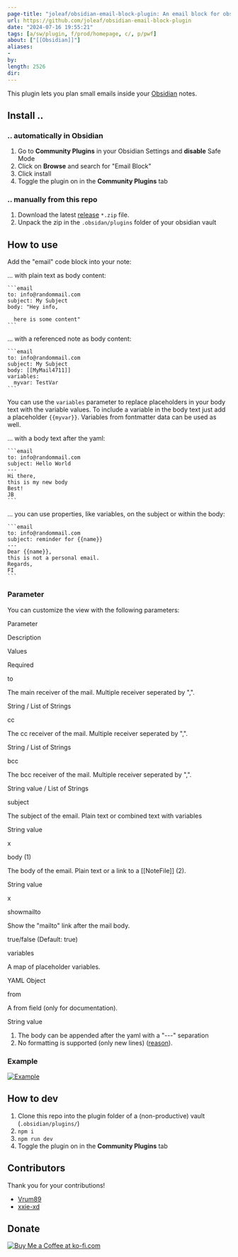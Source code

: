 ```yaml
---
page-title: "joleaf/obsidian-email-block-plugin: An email block for obsidian notes."
url: https://github.com/joleaf/obsidian-email-block-plugin
date: "2024-07-16 19:55:21"
tags: [a/sw/plugin, f/prod/homepage, c/, p/pwf]
about: ["[[Obsidian]]"]
aliases: 
- 
by: 
length: 2526
dir: 
---
```


This plugin lets you plan small emails inside your [Obsidian](https://www.obsidian.md/) notes.

## Install ..

[](https://github.com/joleaf/obsidian-email-block-plugin#install-)

### .. automatically in Obsidian

[](https://github.com/joleaf/obsidian-email-block-plugin#-automatically-in-obsidian)

1.  Go to **Community Plugins** in your Obsidian Settings and **disable** Safe Mode
2.  Click on **Browse** and search for "Email Block"
3.  Click install
4.  Toggle the plugin on in the **Community Plugins** tab

### .. manually from this repo

[](https://github.com/joleaf/obsidian-email-block-plugin#-manually-from-this-repo)

1.  Download the latest [release](https://github.com/joleaf/obsidian-email-block-plugin/releases) `*.zip` file.
2.  Unpack the zip in the `.obsidan/plugins` folder of your obsidian vault

## How to use

[](https://github.com/joleaf/obsidian-email-block-plugin#how-to-use)

Add the "email" code block into your note:

... with plain text as body content:

````
```email
to: info@randommail.com
subject: My Subject
body: "Hey info,

  here is some content"
```
````

... with a referenced note as body content:

````
```email
to: info@randommail.com
subject: My Subject
body: [[MyMail4711]]
variables:
  myvar: TestVar
```
````

You can use the `variables` parameter to replace placeholders in your body text with the variable values. To include a variable in the body text just add a placeholder `{{myvar}}`. Variables from fontmatter data can be used as well.

... with a body text after the yaml:

````
```email
to: info@randommail.com
subject: Hello World
---
Hi there,
this is my new body
Best!
JB
```
````

... you can use properties, like variables, on the subject or within the body:

````
```email
to: info@randommail.com
subject: reminder for {{name}}
---
Dear {{name}},
this is not a personal email.
Regards,
FI
```
````

### Parameter

[](https://github.com/joleaf/obsidian-email-block-plugin#parameter)

You can customize the view with the following parameters:

Parameter

Description

Values

Required

to

The main receiver of the mail. Multiple receiver seperated by ",".

String / List of Strings

cc

The cc receiver of the mail. Multiple receiver seperated by ",".

String / List of Strings

bcc

The bcc receiver of the mail. Multiple receiver seperated by ",".

String value / List of Strings

subject

The subject of the email. Plain text or combined text with variables

String value

x

body (1)

The body of the email. Plain text or a link to a \[\[NoteFile\]\] (2).

String value

x

showmailto

Show the "mailto" link after the mail body.

true/false (Default: true)

variables

A map of placeholder variables.

YAML Object

from

A from field (only for documentation).

String value

1.  The body can be appended after the yaml with a "---" separation
2.  No formatting is supported (only new lines) ([reason](https://stackoverflow.com/questions/5620324/mailto-link-with-html-body)).

### Example

[](https://github.com/joleaf/obsidian-email-block-plugin#example)

[![Example](https://github.com/joleaf/obsidian-email-block-plugin/raw/main/example/email-block-plugin.gif)](https://github.com/joleaf/obsidian-email-block-plugin/blob/main/example/email-block-plugin.gif)

## How to dev

[](https://github.com/joleaf/obsidian-email-block-plugin#how-to-dev)

1.  Clone this repo into the plugin folder of a (non-productive) vault (`.obsidian/plugins/`)
2.  `npm i`
3.  `npm run dev`
4.  Toggle the plugin on in the **Community Plugins** tab

## Contributors

[](https://github.com/joleaf/obsidian-email-block-plugin#contributors)

Thank you for your contributions!

-   [Vrum89](https://github.com/Vrum89)
-   [xxie-xd](https://github.com/)

## Donate

[](https://github.com/joleaf/obsidian-email-block-plugin#donate)

[![Buy Me a Coffee at ko-fi.com](https://camo.githubusercontent.com/7d739f9fe7f01b08cc051bec4997dc58d7552e1d6a2e7a211de2f4ee68657495/68747470733a2f2f617a3734333730322e766f2e6d7365636e642e6e65742f63646e2f6b6f6669332e706e673f763d30)](https://ko-fi.com/joleaf)